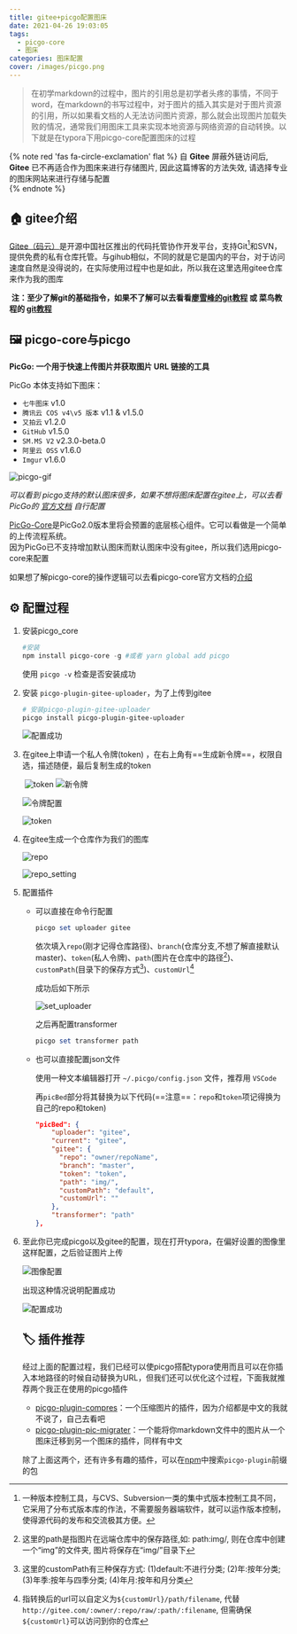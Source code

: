 ```yaml
---
title: gitee+picgo配置图床
date: 2021-04-26 19:03:05
tags: 
  - picgo-core
  - 图床
categories: 图床配置
cover: /images/picgo.png
---
```


> 在初学markdown的过程中，图片的引用总是初学者头疼的事情，不同于word，在markdown的书写过程中，对于图片的插入其实是对于图片资源的引用，所以如果看文档的人无法访问图片资源，那么就会出现图片加载失败的情况，通常我们用图床工具来实现本地资源与网络资源的自动转换。以下就是在typora下用picgo-core配置图床的过程

{% note red 'fas fa-circle-exclamation' flat %}
自 **Gitee** 屏蔽外链访问后, **Gitee** 已不再适合作为图床来进行存储图片, 因此这篇博客的方法失效, 请选择专业的图床网站来进行存储与配置  
{% endnote %}

## :house: ​gitee介绍

[Gitee（码云）](https://gitee.com)是开源中国社区推出的代码托管协作开发平台，支持Git[^1]和SVN，提供免费的私有仓库托管。与gihub相似，不同的就是它是国内的平台，对于访问速度自然是没得说的，在实际使用过程中也是如此，所以我在这里选用gitee仓库来作为我的图库

​    **注：至少了解git的基础指令，如果不了解可以去看看[廖雪峰的git教程](https://www.liaoxuefeng.com/wiki/896043488029600) 或 菜鸟教程的 [git教程](https://www.runoob.com/git/git-tutorial.html)**

## :framed_picture: picgo-core与picgo

**PicGo: 一个用于快速上传图片并获取图片 URL 链接的工具**

PicGo 本体支持如下图床：

- `七牛图床` v1.0
- `腾讯云 COS v4\v5 版本` v1.1 & v1.5.0
- `又拍云` v1.2.0
- `GitHub` v1.5.0
- `SM.MS V2` v2.3.0-beta.0
- `阿里云 OSS` v1.6.0
- `Imgur` v1.6.0

![picgo-gif](/gitee-picgo配置图床/picgo-2.0.gif)

*可以看到 picgo支持的默认图床很多，如果不想将图床配置在gitee上，可以去看 PicGo的 [官方文档](https://picgo.github.io/PicGo-Doc/zh/) 自行配置*

[PicGo-Core](https://picgo.github.io/PicGo-Core-Doc/)是PicGo2.0版本里将会预置的底层核心组件。它可以看做是一个简单的上传流程系统。  
因为PicGo已不支持增加默认图床而默认图床中没有gitee，所以我们选用picgo-core来配置

如果想了解picgo-core的操作逻辑可以去看picgo-core官方文档的[介绍](https://picgo.github.io/PicGo-Core-Doc/zh/guide/#%E7%89%B9%E6%80%A7)

## :gear: 配置过程

1. 安装picgo_core

   ```powershell
   #安装
   npm install picgo-core -g #或者 yarn global add picgo
   ```

   使用 `picgo -v` 检查是否安装成功

2. 安装 `picgo-plugin-gitee-uploader`，为了上传到gitee

   ```powershell
   # 安装picgo-plugin-gitee-uploader
   picgo install picgo-plugin-gitee-uploader
   ```

   ![配置成功](./gitee-picgo配置图床/插件配置成功.png)

3. 在gitee上申请一个私人令牌(token) ，在右上角有==生成新令牌==，权限自选，描述随便，最后复制生成的token

   ​                                             ![token](./gitee-picgo配置图床/token.png)             ![新令牌](./gitee-picgo配置图床/新令牌.png)

   ![令牌配置](./gitee-picgo配置图床/token_right.png)

   ![token](./gitee-picgo配置图床/token_ture.png)

4. 在gitee生成一个仓库作为我们的图库

   ![repo](./gitee-picgo配置图床/repo.png)

   ![repo_setting](./gitee-picgo配置图床/repo_setting.png)

5. 配置插件

   - 可以直接在命令行配置

     ```powershell
     picgo set uploader gitee
     ```

     依次填入`repo`(刚才记得仓库路径)、`branch`(仓库分支,不想了解直接默认master)、`token`(私人令牌)、`path`(图片在仓库中的路径[^2])、`customPath`(目录下的保存方式[^3])、`customUrl`[^4]
   
     成功后如下所示
   
     ![set_uploader](./gitee-picgo配置图床/picgosetting_uploader.jpg)
   
     之后再配置transformer
   
     ```powershell
     picgo set transformer path
     ```
   
   - 也可以直接配置json文件
   
     使用一种文本编辑器打开 `~/.picgo/config.json` 文件，推荐用 `VSCode`
   
     再`picBed`部分将其替换为以下代码(==注意==：`repo`和`token`项记得换为自己的repo和token)
   
     ```json
     "picBed": {
         "uploader": "gitee",
         "current": "gitee",
         "gitee": {
           "repo": "owner/repoName",
           "branch": "master",
           "token": "token",
           "path": "img/",
           "customPath": "default",
           "customUrl": ""
         },
         "transformer": "path"
     },
     ```

6. 至此你已完成picgo以及gitee的配置，现在打开typora，在偏好设置的图像里这样配置，之后验证图片上传

   ![图像配置](./gitee-picgo配置图床/typora设置.png)

   出现这种情况说明配置成功

   ![配置成功](./gitee-picgo配置图床/成功.png)

   ## :label: 插件推荐

   经过上面的配置过程，我们已经可以使picgo搭配typora使用而且可以在你插入本地路径的时候自动替换为URL，但我们还可以优化这个过程，下面我就推荐两个我正在使用的picgo插件

   - [picgo-plugin-compres](https://www.npmjs.com/package/picgo-plugin-compress)：一个压缩图片的插件，因为介绍都是中文的我就不说了，自己去看吧
   - [picgo-plugin-pic-migrater](https://www.npmjs.com/package/picgo-plugin-pic-migrater)：一个能将你markdown文件中的图片从一个图床迁移到另一个图床的插件，同样有中文

   除了上面这两个，还有许多有趣的插件，可以在[npm](https://www.npmjs.com)中搜索`picgo-plugin`前缀的包

[^1]: 一种版本控制工具，与CVS、Subversion一类的集中式版本控制工具不同，它采用了分布式版本库的作法，不需要服务器端软件，就可以运作版本控制，使得源代码的发布和交流极其方便。

[^2]: 这里的path是指图片在远端仓库中的保存路径,如: path:img/, 则在仓库中创建一个“img”的文件夹, 图片将保存在“img/”目录下
[^3]: 这里的customPath有三种保存方式: (1)default:不进行分类; (2)年:按年分类; (3)年季:按年与四季分类; (4)年月:按年和月分类
[^4]: 指转换后的url可以自定义为`${customUrl}/path/filename`, 代替`http://gitee.com/:owner/:repo/raw/:path/:filename`, 但需确保`${customUrl}`可以访问到你的仓库
